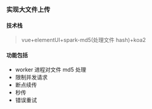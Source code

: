### 实现大文件上传

#### 技术栈

> vue+elementUI+spark-md5(处理文件 hash)+koa2

#### 功能包括

- worker 进程对文件 md5 处理
- 限制并发请求
- 断点续传
- 秒传
- 错误重试
